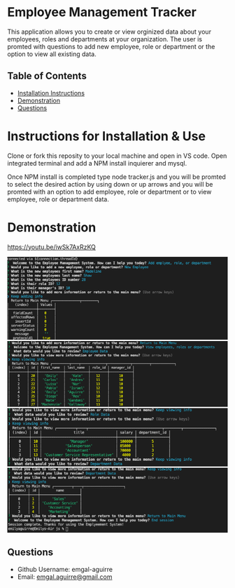 # Employee Management Tracker
This application allows you to create or view orginized data about your employees, roles and departments at your organization.
The user is promted with questions to add new employee, role or department or the option to view all existing data. 

 ## Table of Contents 
 * [Installation Instructions](#Installation-Instructions)  
 * [Demonstration](#Demonstration)
 * [Questions](#Questions) 
 

 
# Instructions for Installation & Use
Clone or fork this reposity to your local machine and open in VS code.
Open integrated terminal and add a NPM install inquierer and mysql. 

Once NPM install is completed type node tracker.js and you will be promted to select the desired action by using down or up arrows and you will be promted with an option to add employee, role or department or to view employee, role or department data. 



# Demonstration
https://youtu.be/iwSk7AxRzKQ

 ![ ](Assets/Screen%20Shot%201.png)
 ![ ](Assets/Screen%20Shot%202.png)
 ![ ](Assets/Screen%20Shot%203.png)
 ![ ](Assets/Screen%20Shot%204.png)



 ## Questions  
 * Github Username: emgal-aguirre 
 * Email: emgal.aguirre@gmail.com 
 
